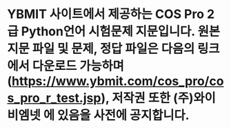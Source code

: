 # YBMIT 사이트에서 제공하는 COS Pro 2급 Python언어 시험문제 지문입니다. 원본 지문 파일 및 문제, 정답 파일은 다음의 링크에서 다운로드 가능하며 (https://www.ybmit.com/cos_pro/cos_pro_r_test.jsp), 저작권 또한 (주)와이비엠넷 에 있음을 사전에 공지합니다.
